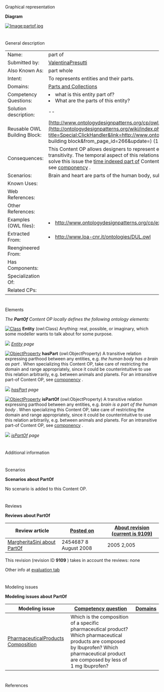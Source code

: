 # 

 Graphical representation



__Diagram__ 





[![Image:partof.jpg](../images/b/b4/Partof.jpg)](../Image/Partof.jpg "Image:partof.jpg")





# 

 General description




|  |  |
| --- | --- |
|  Name:  |  part of  |
|  Submitted by:  | [ValentinaPresutti](../User/ValentinaPresutti "User:ValentinaPresutti")  |
|  Also Known As:  |  part whole  |
|  Intent:  |  To represents entities and their parts.  |
|  Domains:  | [Parts and Collections](../Community/Parts_and_Collections "Community:Parts and Collections")  |
|  Competency Questions:  | <li>       what is this entity part of?      </li><li>       What are the parts of this entity?      </li> |
|  Solution description:  |  --  |
|  Reusable OWL Building Block:  | [http://www.ontologydesignpatterns.org/cp/owl/partof.owl](http://ontologydesignpatterns.org/wiki/index.php?title=Special:ClickHandler&link=http://www.ontologydesignpatterns.org/cp/owl/partof.owl&message=OWL building block&from_page_id=266&update=)  (1134)  |
|  Consequences:  |  This Content OP allows designers to represent entities and their parts i.e., part-whole relations,  with transitivity. The temporal aspect of this relations cannot be expressed with this Content OP; in order to solve this issue the [time indexed part of](../Submissions/TimeIndexedPartOf "Submissions:TimeIndexedPartOf")  Content OP can be used. For an intransitive part-of Content OP see [componency](../Submissions/Componency "Submissions:Componency")  .  |
|  Scenarios:  |  Brain and heart are parts of the human body, substantia nigra is part of brain.  |
|  Known Uses:  |  |
|  Web References:  |  |
|  Other References:  |  |
|  Examples (OWL files):  | <li><a class="external free" href="http://www.ontologydesignpatterns.org/cp/examples/partof/humanbodyparts.owl" rel="nofollow" title="http://www.ontologydesignpatterns.org/cp/examples/partof/humanbodyparts.owl">        http://www.ontologydesignpatterns.org/cp/examples/partof/humanbodyparts.owl       </a></li> |
|  Extracted From:  | <li><a class="external free" href="http://www.loa-cnr.it/ontologies/DUL.owl" rel="nofollow" title="http://www.loa-cnr.it/ontologies/DUL.owl">        http://www.loa-cnr.it/ontologies/DUL.owl       </a></li> |
|  Reengineered From:  |  |
|  Has Components:  |  |
|  Specialization Of:  |  |
|  Related CPs:  |  |



  





# 

 Elements



_The
 __PartOf__ 
 Content OP locally defines the following ontology elements:_ 






[![Class](../images/thumb/2/27/Class.gif/20px-Class.gif)](../Image/Class.gif "Class")
__Entity__ 
 (owl:Class) Anything: real, possible, or imaginary, which some modeller wants to talk about for some purpose.
 



[![](../../../images/thumb/8/87/ArrowRight.gif/11px-ArrowRight.gif)](../Image/ArrowRight.gif "ArrowRight.gif")
_[Entity](../Submissions/PartOf/Entity "Submissions:PartOf/Entity") 
 page_ 




[![ObjectProperty](../../images/thumb/c/c3/ObjectProperty.gif/20px-ObjectProperty.gif)](../Image/ObjectProperty.gif "ObjectProperty")
__hasPart__ 
 (owl:ObjectProperty) A transitive relation expressing parthood between any entities, e.g.
 _the human body has a brain as part_ 
 . When specializing this Content OP, take care of restricting the domain and range appropriately, since it could be counterintuitive to use this relation arbitrarily, e.g. between animals and planets. For an intransitive part-of Content OP, see
 [componency](../Submissions/Componency "Submissions:Componency") 
 .
 



[![](../../../images/thumb/8/87/ArrowRight.gif/11px-ArrowRight.gif)](../Image/ArrowRight.gif "ArrowRight.gif")
_[hasPart](../Submissions/PartOf/hasPart "Submissions:PartOf/hasPart") 
 page_ 




[![ObjectProperty](../../images/thumb/c/c3/ObjectProperty.gif/20px-ObjectProperty.gif)](../Image/ObjectProperty.gif "ObjectProperty")
__isPartOf__ 
 (owl:ObjectProperty) A transitive relation expressing parthood between any entities, e.g.
 _brain is a part of the human body_ 
 . When specializing this Content OP, take care of restricting the domain and range appropriately, since it could be counterintuitive to use this relation arbitrarily, e.g. between animals and planets. For an intransitive part-of Content OP, see
 [componency](../Submissions/Componency "Submissions:Componency") 
 .
 



[![](../../../images/thumb/8/87/ArrowRight.gif/11px-ArrowRight.gif)](../Image/ArrowRight.gif "ArrowRight.gif")
_[isPartOf](../Submissions/PartOf/isPartOf "Submissions:PartOf/isPartOf") 
 page_ 


# 

 Additional information



# 

 Scenarios




__Scenarios about PartOf__ 


 No scenario is added to this Content OP.
 




# 

 Reviews




__Reviews about PartOf__ 



|  Review article  | [Posted on](../Property/CreationDate "Property:CreationDate")  | [About revision (current is 9109)](../Property/ReviewAboutVersion "Property:ReviewAboutVersion")  |
| --- | --- | --- |
| [MargheritaSini about PartOf](../Community/MargheritaSini_about_PartOf "Community:MargheritaSini about PartOf")  |  2454687  8 August 2008  |  2005  2,005  |



 This revision (revision ID
 __9109__ 
 ) takes in account the reviews: none
 



 Other info at
 [evaluation tab](http://ontologydesignpatterns.org/wiki/index.php?title=Submissions:PartOf&action=evaluation "http://ontologydesignpatterns.org/wiki/index.php?title=Submissions:PartOf&action=evaluation") 





  





# 

 Modeling issues




__Modeling issues about PartOf__ 



|  Modeling issue  | [Competency question](../Property/CompetencyQuestion "Property:CompetencyQuestion")  | [Domains](../Property/Domain "Property:Domain")  |
| --- | --- | --- |
| [PharmaceuticalProducts Composition](../Community/PharmaceuticalProducts_Composition "Community:PharmaceuticalProducts Composition")  |  Which is the composition of a specific pharmaceutical product?  Which pharmaceutical products are composed by Ibuprofen?  Which pharmaceutical product are composed by less of 1 mg Ibuprofen?  |  |




  





# 

 References